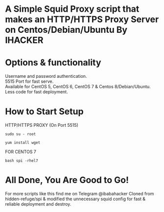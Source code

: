 # A Simple Squid Proxy script that makes an HTTP/HTTPS Proxy Server on Centos/Debian/Ubuntu By IHACKER

# Options & functionality

Username and password authentication.<br />
5515 Port for fast serve.<br />
Available for CentOS 5, CentOS 6, CentOS 7 & Centos 8/Debian/Ubuntu.<br />
Less code for fast deployment.<br />


# How to Start Setup

HTTP/HTTPS PROXY (On Port 5515)

```
sudo su - root
```

```
yum install wget
```
FOR CENTOS 7
```
bash spi -rhel7
```
# All Done, You Are Good to Go!


For more scripts like this find me on Telegram @ibabahacker
Cloned from hidden-refuge/spi & modified the unnecessary squid config for fast & reliable deployment and destroy.<br />
